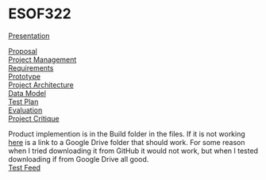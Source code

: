 # ESOF322

[Presentation](https://docs.google.com/presentation/d/1V9hHXXbXhR775aJrmsAU5JAgtKtp1EKKFWz5mFt3MJs/edit?usp=sharing)

[Proposal](https://docs.google.com/document/d/1ZrjiXJIH-0WBvg7uJ6Ueiu3zGsRs8t6Z0AO_7OAfPBg/edit?usp=sharing)\
[Project Management](https://trello.com/invite/b/TsvRRlhl/ATTIa1cf4924a8ed2e41f86034cc0c2f4ed8B64412FE/esof-322-project)\
[Requirements](https://docs.google.com/document/d/1Pb47JhX1G8hOH_Rgs5zO3v2MDSLJe8jCtBJDSR0v7FM/edit?usp=sharing)\
[Prototype](https://docs.google.com/drawings/d/1D8jd-TMDmNurBCnt69fYbl3ey8m4nav3fS2slB2qryI/edit?usp=sharing)\
[Project Architecture](https://docs.google.com/drawings/d/1WkmgzPhJ_ZV_kxwjFpyhxW0oYyF-w7eDWzVSN_6SJQ0/edit?usp=sharing)\
[Data Model](https://docs.google.com/drawings/d/1Fn-bjIkjgrJGAAS1Ucw-_j1Wba2H2mh-WFbZbfkBUTg/edit?usp=sharing)\
[Test Plan](https://docs.google.com/document/d/1HyvscvQn1sc7lxplbhT1Yl7pBNow-FK_nF-xGdUz91A/edit?usp=sharing)\
[Evaluation](https://docs.google.com/document/d/1vTxWmkhhPvPyh3PDBCKA-DZzL7FvRMXyvaBPxp8FZXs/edit?usp=sharing)\
[Project Critique](https://docs.google.com/document/d/1O_j1UJGntePIs-iRuD9IP2_bZsoGPRi9ydJ55VMD9GQ/edit?usp=sharing)

Product implemention is in the Build folder in the files. If it is not working [here](https://drive.google.com/drive/folders/1zrIslppsZKO3c1vzqw0jlJJuq8eiSqei?usp=sharing) is a link to a Google Drive folder that should work. For some reason when I tried downloading it from GitHub it would not work, but when I tested downloading if from Google Drive all good.\
[Test Feed](https://forums.spacebattles.com/threads/test-thread-1.1058637/threadmarks)
